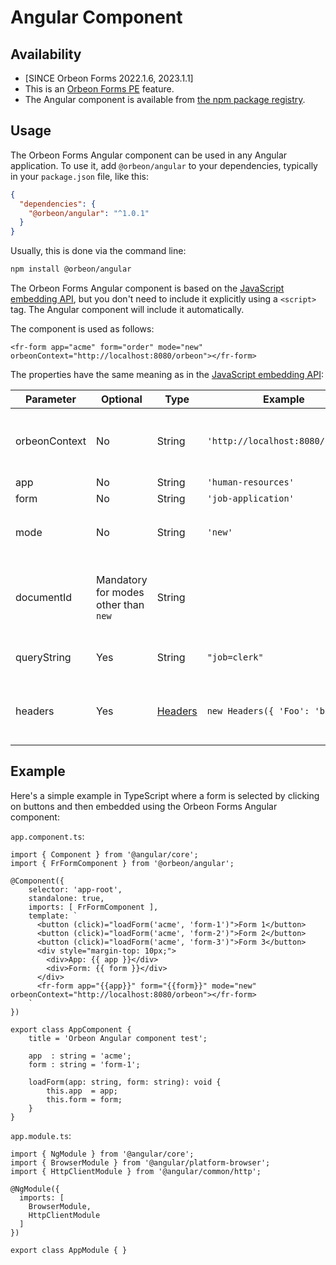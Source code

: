 # Angular Component

## Availability

- [SINCE Orbeon Forms 2022.1.6, 2023.1.1]
- This is an [Orbeon Forms PE](https://www.orbeon.com/download) feature.
- The Angular component is available from [the npm package registry](https://www.npmjs.com/package/@orbeon/angular).

## Usage

The Orbeon Forms Angular component can be used in any Angular application. To use it, add `@orbeon/angular` to your dependencies, typically in your `package.json` file, like this:

```json
{
  "dependencies": {
    "@orbeon/angular": "^1.0.1"
  }
}
```

Usually, this is done via the command line:

```sh
npm install @orbeon/angular
```

The Orbeon Forms Angular component is based on the [JavaScript embedding API](/form-runner/link-embed/javascript-api.md), but you don't need to include it explicitly using a `<script>` tag. The Angular component will include it automatically.

The component is used as follows:

```tsx
<fr-form app="acme" form="order" mode="new" orbeonContext="http://localhost:8080/orbeon"></fr-form>
```

The properties have the same meaning as in the [JavaScript embedding API](/form-runner/link-embed/javascript-api.md):

| Parameter     | Optional                             | Type         | Example                          | Description                                             |
|---------------|--------------------------------------|--------------|----------------------------------|---------------------------------------------------------|
| orbeonContext | No                                   | String       | `'http://localhost:8080/orbeon'` | Context where Orbeon Forms is deployed                  |
| app           | No                                   | String       | `'human-resources'`              | App name                                                |
| form          | No                                   | String       | `'job-application'`              | Form name                                               |
| mode          | No                                   | String       | `'new'`                          | Either `'new'`, `'edit'`, or `'view'`                   |
| documentId    | Mandatory for modes other than `new` | String       |                                  | For modes other than `'new'`, the document to be loaded |
| queryString   | Yes                                  | String       | `"job=clerk"`                    | Additional query parameters                             |
| headers       | Yes                                  | [Headers][h] | `new Headers({ 'Foo': 'bar' })`  | Additional HTTP headers; see point 2 below              |

## Example

Here's a simple example in TypeScript where a form is selected by clicking on buttons and then embedded using the Orbeon Forms Angular component:

`app.component.ts`:

```tsx
import { Component } from '@angular/core';
import { FrFormComponent } from '@orbeon/angular';

@Component({
    selector: 'app-root',
    standalone: true,
    imports: [ FrFormComponent ],
    template: `
      <button (click)="loadForm('acme', 'form-1')">Form 1</button>
      <button (click)="loadForm('acme', 'form-2')">Form 2</button>
      <button (click)="loadForm('acme', 'form-3')">Form 3</button>
      <div style="margin-top: 10px;">
        <div>App: {{ app }}</div>
        <div>Form: {{ form }}</div>
      </div>
      <fr-form app="{{app}}" form="{{form}}" mode="new" orbeonContext="http://localhost:8080/orbeon"></fr-form>
    `
})

export class AppComponent {
    title = 'Orbeon Angular component test';

    app  : string = 'acme';
    form : string = 'form-1';

    loadForm(app: string, form: string): void {
        this.app  = app;
        this.form = form;
    }
}
```

`app.module.ts`:

```tsx
import { NgModule } from '@angular/core';
import { BrowserModule } from '@angular/platform-browser';
import { HttpClientModule } from '@angular/common/http';

@NgModule({
  imports: [
    BrowserModule,
    HttpClientModule
  ]
})

export class AppModule { }
```

[h]: https://developer.mozilla.org/en-US/docs/Web/API/Headers

